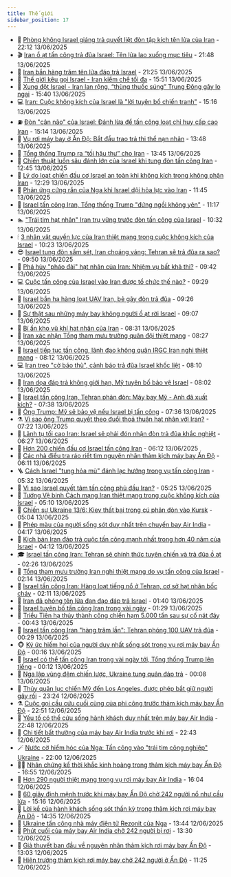 ```yaml
---
title: Thế giới
sidebar_position: 17
---
```


<!-- dantri-the-gioi:START -->
- 🌋 [Phòng không Israel giáng trả quyết liệt đòn tập kích tên lửa của Iran](https://dantri.com.vn/the-gioi/phong-khong-israel-giang-tra-quyet-liet-don-tap-kich-ten-lua-cua-iran-20250614051223366.htm) - 22:12 13/06/2025
- 🎬 [Iran ồ ạt tấn công trả đũa Israel: Tên lửa lao xuống mục tiêu](https://dantri.com.vn/the-gioi/iran-o-at-tan-cong-tra-dua-israel-ten-lua-lao-xuong-muc-tieu-20250614044844993.htm) - 21:48 13/06/2025
- 🧰 [Iran bắn hàng trăm tên lửa đáp trả Israel](https://dantri.com.vn/the-gioi/iran-ban-hang-tram-ten-lua-dap-tra-israel-20250614042205609.htm) - 21:25 13/06/2025
- 🌋 [Thế giới kêu gọi Israel - Iran kiềm chế tối đa](https://dantri.com.vn/the-gioi/the-gioi-keu-goi-israel-iran-kiem-che-toi-da-20250613211156411.htm) - 15:51 13/06/2025
- 🗽 [Xung đột Israel - Iran lan rộng, “thùng thuốc súng” Trung Đông gây lo ngại](https://dantri.com.vn/the-gioi/xung-dot-israel-iran-lan-rong-thung-thuoc-sung-trung-dong-gay-lo-ngai-20250613210555878.htm) - 15:40 13/06/2025
- 💻 [Iran: Cuộc không kích của Israel là &quot;lời tuyên bố chiến tranh&quot;](https://dantri.com.vn/the-gioi/iran-cuoc-khong-kich-cua-israel-la-loi-tuyen-bo-chien-tranh-20250613213214551.htm) - 15:16 13/06/2025
- ⛽️ [Đòn &quot;cân não&quot; của Israel: Đánh lừa để tấn công loạt chỉ huy cấp cao Iran](https://dantri.com.vn/the-gioi/don-can-nao-cua-israel-danh-lua-de-tan-cong-loat-chi-huy-cap-cao-iran-20250613214757188.htm) - 15:14 13/06/2025
- 🤩 [Vụ rơi máy bay ở Ấn Độ: Bắt đầu trao trả thi thể nạn nhân](https://dantri.com.vn/the-gioi/vu-roi-may-bay-o-an-do-bat-dau-trao-tra-thi-the-nan-nhan-20250613204357741.htm) - 13:48 13/06/2025
- 🧐 [Tổng thống Trump ra “tối hậu thư” cho Iran](https://dantri.com.vn/the-gioi/tong-thong-trump-ra-toi-hau-thu-cho-iran-20250613202731499.htm) - 13:45 13/06/2025
- 🎊 [Chiến thuật luồn sâu đánh lớn của Israel khi tung đòn tấn công Iran](https://dantri.com.vn/the-gioi/chien-thuat-luon-sau-danh-lon-cua-israel-khi-tung-don-tan-cong-iran-20250613190758278.htm) - 12:45 13/06/2025
- 📝 [Lý do loạt chiến đấu cơ Israel an toàn khi không kích trong không phận Iran](https://dantri.com.vn/the-gioi/ly-do-loat-chien-dau-co-israel-an-toan-khi-khong-kich-trong-khong-phan-iran-20250613190632188.htm) - 12:29 13/06/2025
- 🤡 [Phản ứng cứng rắn của Nga khi Israel dội hỏa lực vào Iran](https://dantri.com.vn/the-gioi/phan-ung-cung-ran-cua-nga-khi-israel-doi-hoa-luc-vao-iran-20250613183815723.htm) - 11:45 13/06/2025
- 🥷 [Israel tấn công Iran, Tổng thống Trump &quot;đứng ngồi không yên&quot;](https://dantri.com.vn/the-gioi/israel-tan-cong-iran-tong-thong-trump-dung-ngoi-khong-yen-20250613145004288.htm) - 11:17 13/06/2025
- 🏊 [&quot;Trái tim hạt nhân&quot; Iran trụ vững trước đòn tấn công của Israel](https://dantri.com.vn/the-gioi/trai-tim-hat-nhan-iran-tru-vung-truoc-don-tan-cong-cua-israel-20250613153007100.htm) - 10:32 13/06/2025
- 🕯 [3 nhân vật quyền lực của Iran thiệt mạng trong cuộc không kích của Israel](https://dantri.com.vn/the-gioi/3-nhan-vat-quyen-luc-cua-iran-thiet-mang-trong-cuoc-khong-kich-cua-israel-20250613170302880.htm) - 10:23 13/06/2025
- 😎 [Israel tung đòn sấm sét, Iran choáng váng: Tehran sẽ trả đũa ra sao?](https://dantri.com.vn/the-gioi/israel-tung-don-sam-set-iran-choang-vang-tehran-se-tra-dua-ra-sao-20250613163838854.htm) - 09:50 13/06/2025
- 🌈 [Phá hủy &quot;pháo đài&quot; hạt nhân của Iran: Nhiệm vụ bất khả thi?](https://dantri.com.vn/the-gioi/pha-huy-phao-dai-hat-nhan-cua-iran-nhiem-vu-bat-kha-thi-20250613154848717.htm) - 09:42 13/06/2025
- 💻 [Cuộc tấn công của Israel vào Iran được tổ chức thế nào?](https://dantri.com.vn/the-gioi/cuoc-tan-cong-cua-israel-vao-iran-duoc-to-chuc-the-nao-20250613162137312.htm) - 09:29 13/06/2025
- 🤖 [Israel bắn hạ hàng loạt UAV Iran, bẻ gãy đòn trả đũa](https://dantri.com.vn/the-gioi/israel-ban-ha-hang-loat-uav-iran-be-gay-don-tra-dua-20250613155805409.htm) - 09:26 13/06/2025
- 🦏 [Sự thật sau những máy bay không người ồ ạt rời Israel](https://dantri.com.vn/the-gioi/su-that-sau-nhung-may-bay-khong-nguoi-o-at-roi-israel-20250613160556216.htm) - 09:07 13/06/2025
- 🌁 [Bí ẩn kho vũ khí hạt nhân của Iran](https://dantri.com.vn/the-gioi/bi-an-kho-vu-khi-hat-nhan-cua-iran-20250613152716905.htm) - 08:31 13/06/2025
- 🐘 [Iran xác nhận Tổng tham mưu trưởng quân đội thiệt mạng](https://dantri.com.vn/the-gioi/iran-xac-nhan-tong-tham-muu-truong-quan-doi-thiet-mang-20250613152446860.htm) - 08:27 13/06/2025
- 🥷 [Israel tiếp tục tấn công, lãnh đạo không quân IRGC Iran nghi thiệt mạng](https://dantri.com.vn/the-gioi/israel-tiep-tuc-tan-cong-lanh-dao-khong-quan-irgc-iran-nghi-thiet-mang-20250613150917120.htm) - 08:12 13/06/2025
- 💻 [Iran treo &quot;cờ báo thù&quot;, cảnh báo trả đũa Israel khốc liệt](https://dantri.com.vn/the-gioi/iran-treo-co-bao-thu-canh-bao-tra-dua-israel-khoc-liet-20250613150459392.htm) - 08:10 13/06/2025
- 🎡 [Iran dọa đáp trả không giới hạn, Mỹ tuyên bố bảo vệ Israel](https://dantri.com.vn/the-gioi/iran-doa-dap-tra-khong-gioi-han-my-tuyen-bo-bao-ve-israel-20250613150008315.htm) - 08:02 13/06/2025
- 🧰 [Israel tấn công Iran, Tehran phản đòn: Máy bay Mỹ - Anh đã xuất kích?](https://dantri.com.vn/the-gioi/israel-tan-cong-iran-tehran-phan-don-may-bay-my-anh-da-xuat-kich-20250613143229958.htm) - 07:38 13/06/2025
- 🥸 [Ông Trump: Mỹ sẽ bảo vệ nếu Israel bị tấn công](https://dantri.com.vn/the-gioi/ong-trump-my-se-bao-ve-neu-israel-bi-tan-cong-20250613132816511.htm) - 07:36 13/06/2025
- ⚗️ [Vì sao ông Trump quyết theo đuổi thoả thuận hạt nhân với Iran?](https://dantri.com.vn/the-gioi/vi-sao-ong-trump-quyet-theo-duoi-thoa-thuan-hat-nhan-voi-iran-20250610160109155.htm) - 07:22 13/06/2025
- 🌮 [Lãnh tụ tối cao Iran: Israel sẽ phải đón nhận đòn trả đũa khắc nghiệt](https://dantri.com.vn/the-gioi/lanh-tu-toi-cao-iran-israel-se-phai-don-nhan-don-tra-dua-khac-nghiet-20250613132106251.htm) - 06:27 13/06/2025
- 🎃 [Hơn 200 chiến đấu cơ Israel tấn công Iran](https://dantri.com.vn/the-gioi/hon-200-chien-dau-co-israel-tan-cong-iran-20250613124606590.htm) - 06:12 13/06/2025
- 💫 [Các nhà điều tra ráo riết tìm nguyên nhân thảm kịch máy bay Ấn Độ](https://dantri.com.vn/the-gioi/cac-nha-dieu-tra-rao-riet-tim-nguyen-nhan-tham-kich-may-bay-an-do-20250613095756204.htm) - 06:11 13/06/2025
- 🪜 [Cách Israel &quot;tung hỏa mù&quot; đánh lạc hướng trong vụ tấn công Iran](https://dantri.com.vn/the-gioi/cach-israel-tung-hoa-mu-danh-lac-huong-trong-vu-tan-cong-iran-20250613123050693.htm) - 05:32 13/06/2025
- 🌋 [Vì sao Israel quyết tâm tấn công phủ đầu Iran?](https://dantri.com.vn/the-gioi/vi-sao-israel-quyet-tam-tan-cong-phu-dau-iran-20250613122543097.htm) - 05:25 13/06/2025
- 🦏 [Tướng Vệ binh Cách mạng Iran thiệt mạng trong cuộc không kích của Israel](https://dantri.com.vn/the-gioi/tuong-ve-binh-cach-mang-iran-thiet-mang-trong-cuoc-khong-kich-cua-israel-20250613120451969.htm) - 05:10 13/06/2025
- 👀 [Chiến sự Ukraine 13/6: Kiev thất bại trong cú phản đòn vào Kursk](https://dantri.com.vn/the-gioi/chien-su-ukraine-136-kiev-that-bai-trong-cu-phan-don-vao-kursk-20250613115231065.htm) - 05:04 13/06/2025
- 🧰 [Phép màu của người sống sót duy nhất trên chuyến bay Air India](https://dantri.com.vn/the-gioi/phep-mau-cua-nguoi-song-sot-duy-nhat-tren-chuyen-bay-air-india-20250613105911786.htm) - 04:17 13/06/2025
- 🚀 [Kịch bản Iran đáp trả cuộc tấn công mạnh nhất trong hơn 40 năm của Israel](https://dantri.com.vn/the-gioi/kich-ban-iran-dap-tra-cuoc-tan-cong-manh-nhat-trong-hon-40-nam-cua-israel-20250613110317988.htm) - 04:12 13/06/2025
- 🎓 [Israel tấn công Iran: Tehran sẽ chính thức tuyên chiến và trả đũa ồ ạt](https://dantri.com.vn/the-gioi/israel-tan-cong-iran-tehran-se-chinh-thuc-tuyen-chien-va-tra-dua-o-at-20250613092210068.htm) - 02:26 13/06/2025
- 🥸 [Tổng tham mưu trưởng Iran nghi thiệt mạng do vụ tấn công của Israel](https://dantri.com.vn/the-gioi/tong-tham-muu-truong-iran-nghi-thiet-mang-do-vu-tan-cong-cua-israel-20250613090945800.htm) - 02:14 13/06/2025
- 🦅 [Israel tấn công Iran: Hàng loạt tiếng nổ ở Tehran, cơ sở hạt nhân bốc cháy](https://dantri.com.vn/the-gioi/israel-tan-cong-iran-hang-loat-tieng-no-o-tehran-co-so-hat-nhan-boc-chay-20250613090313765.htm) - 02:11 13/06/2025
- 🤭 [Iran đã phóng tên lửa đạn đạo đáp trả Israel](https://dantri.com.vn/the-gioi/iran-da-phong-ten-lua-dan-dao-dap-tra-israel-20250613083354239.htm) - 01:40 13/06/2025
- 🤖 [Israel tuyên bố tấn công Iran trong vài ngày](https://dantri.com.vn/the-gioi/israel-tuyen-bo-tan-cong-iran-trong-vai-ngay-20250613082743718.htm) - 01:29 13/06/2025
- 🐲 [Triều Tiên hạ thủy thành công chiến hạm 5.000 tấn sau sự cố nát đáy](https://dantri.com.vn/the-gioi/trieu-tien-ha-thuy-thanh-cong-chien-ham-5000-tan-sau-su-co-nat-day-20250613071638050.htm) - 00:43 13/06/2025
- 🫣 [Israel tấn công Iran &quot;hàng trăm lần&quot;: Tehran phóng 100 UAV trả đũa](https://dantri.com.vn/the-gioi/israel-tan-cong-iran-hang-tram-lan-tehran-phong-100-uav-tra-dua-20250613072601561.htm) - 00:29 13/06/2025
- 🐵 [Ký ức hiếm hoi của người duy nhất sống sót trong vụ rơi máy bay Ấn Độ](https://dantri.com.vn/the-gioi/ky-uc-hiem-hoi-cua-nguoi-duy-nhat-song-sot-trong-vu-roi-may-bay-an-do-20250613061408249.htm) - 00:16 13/06/2025
- 🫶 [Israel có thể tấn công Iran trong vài ngày tới, Tổng thống Trump lên tiếng](https://dantri.com.vn/the-gioi/israel-co-the-tan-cong-iran-trong-vai-ngay-toi-tong-thong-trump-len-tieng-20250613064553557.htm) - 00:12 13/06/2025
- 💃 [Nga lập vùng đệm chiến lược, Ukraine tung quân đáp trả](https://dantri.com.vn/the-gioi/nga-lap-vung-dem-chien-luoc-ukraine-tung-quan-dap-tra-20250613070112810.htm) - 00:08 13/06/2025
- 💫 [Thủy quân lục chiến Mỹ đến Los Angeles, được phép bắt giữ người gây rối](https://dantri.com.vn/the-gioi/thuy-quan-luc-chien-my-den-los-angeles-duoc-phep-bat-giu-nguoi-gay-roi-20250613062408352.htm) - 23:24 12/06/2025
- ⚗️ [Cuộc gọi cầu cứu cuối cùng của phi công trước thảm kịch máy bay Ấn Độ](https://dantri.com.vn/the-gioi/cuoc-goi-cau-cuu-cuoi-cung-cua-phi-cong-truoc-tham-kich-may-bay-an-do-20250613054539088.htm) - 22:51 12/06/2025
- 🥷 [Yếu tố có thể cứu sống hành khách duy nhất trên máy bay Air India](https://dantri.com.vn/the-gioi/yeu-to-co-the-cuu-song-hanh-khach-duy-nhat-tren-may-bay-air-india-20250613054549257.htm) - 22:48 12/06/2025
- 🥸 [Chi tiết bất thường của máy bay Air India trước khi rơi](https://dantri.com.vn/the-gioi/chi-tiet-bat-thuong-cua-may-bay-air-india-truoc-khi-roi-20250613051249556.htm) - 22:43 12/06/2025
- 🪄 [Nước cờ hiểm hóc của Nga: Tấn công vào &quot;trái tim công nghiệp&quot; Ukraine](https://dantri.com.vn/the-gioi/nuoc-co-hiem-hoc-cua-nga-tan-cong-vao-trai-tim-cong-nghiep-ukraine-20250612155202766.htm) - 22:00 12/06/2025
- 🧑‍💻 [Nhân chứng kể thời khắc kinh hoàng trong thảm kịch máy bay Ấn Độ](https://dantri.com.vn/the-gioi/nhan-chung-ke-thoi-khac-kinh-hoang-trong-tham-kich-may-bay-an-do-20250612234537600.htm) - 16:55 12/06/2025
- 🤭 [Hơn 290 người thiệt mạng trong vụ rơi máy bay Air India](https://dantri.com.vn/the-gioi/hon-290-nguoi-thiet-mang-trong-vu-roi-may-bay-air-india-20250612225824648.htm) - 16:04 12/06/2025
- 🗽 [60 giây định mệnh trước khi máy bay Ấn Độ chở 242 người nổ như cầu lửa](https://dantri.com.vn/the-gioi/60-giay-dinh-menh-truoc-khi-may-bay-an-do-cho-242-nguoi-no-nhu-cau-lua-20250612215457263.htm) - 15:16 12/06/2025
- 🤖 [Lời kể của hành khách sống sót thần kỳ trong thảm kịch rơi máy bay Ấn Độ](https://dantri.com.vn/the-gioi/loi-ke-cua-hanh-khach-song-sot-than-ky-trong-tham-kich-roi-may-bay-an-do-20250612213426180.htm) - 14:35 12/06/2025
- 🌈 [Ukraine tấn công nhà máy điện tử Rezonit của Nga](https://dantri.com.vn/the-gioi/ukraine-tan-cong-nha-may-dien-tu-rezonit-cua-nga-20250612154544331.htm) - 13:44 12/06/2025
- 🤩 [Phút cuối của máy bay Air India chở 242 người bị rơi](https://dantri.com.vn/the-gioi/phut-cuoi-cua-may-bay-air-india-cho-242-nguoi-bi-roi-20250612200853150.htm) - 13:30 12/06/2025
- 🤗 [Giả thuyết ban đầu về nguyên nhân thảm kịch rơi máy bay Ấn Độ](https://dantri.com.vn/the-gioi/gia-thuyet-ban-dau-ve-nguyen-nhan-tham-kich-roi-may-bay-an-do-20250612194539098.htm) - 13:03 12/06/2025
- 🙉 [Hiện trường thảm kịch rơi máy bay chở 242 người ở Ấn Độ](https://dantri.com.vn/the-gioi/hien-truong-tham-kich-roi-may-bay-cho-242-nguoi-o-an-do-20250612180544975.htm) - 11:25 12/06/2025<!-- dantri-the-gioi:END -->
